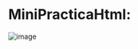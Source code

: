 # MiniPracticaHtml:
![image](https://github.com/user-attachments/assets/454cd845-7126-41a0-910d-885445f856d8)
